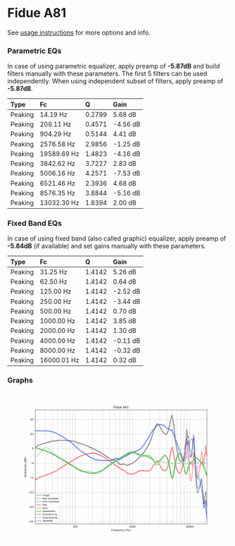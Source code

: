 # Fidue A81
See [usage instructions](https://github.com/jaakkopasanen/AutoEq#usage) for more options and info.

### Parametric EQs
In case of using parametric equalizer, apply preamp of **-5.87dB** and build filters manually
with these parameters. The first 5 filters can be used independently.
When using independent subset of filters, apply preamp of **-5.87dB**.

| Type    | Fc          |      Q | Gain     |
|:--------|:------------|:-------|:---------|
| Peaking | 14.19 Hz    | 0.2799 | 5.68 dB  |
| Peaking | 209.11 Hz   | 0.4571 | -4.56 dB |
| Peaking | 904.29 Hz   | 0.5144 | 4.41 dB  |
| Peaking | 2576.58 Hz  | 2.9856 | -1.25 dB |
| Peaking | 19589.69 Hz | 1.4823 | -4.16 dB |
| Peaking | 3842.62 Hz  | 3.7227 | 2.83 dB  |
| Peaking | 5006.16 Hz  | 4.2571 | -7.53 dB |
| Peaking | 6521.46 Hz  | 2.3936 | 4.68 dB  |
| Peaking | 8576.35 Hz  | 3.8844 | -5.16 dB |
| Peaking | 13032.30 Hz | 1.8394 | 2.00 dB  |

### Fixed Band EQs
In case of using fixed band (also called graphic) equalizer, apply preamp of **-5.84dB**
(if available) and set gains manually with these parameters.

| Type    | Fc          |      Q | Gain     |
|:--------|:------------|:-------|:---------|
| Peaking | 31.25 Hz    | 1.4142 | 5.26 dB  |
| Peaking | 62.50 Hz    | 1.4142 | 0.64 dB  |
| Peaking | 125.00 Hz   | 1.4142 | -2.52 dB |
| Peaking | 250.00 Hz   | 1.4142 | -3.44 dB |
| Peaking | 500.00 Hz   | 1.4142 | 0.70 dB  |
| Peaking | 1000.00 Hz  | 1.4142 | 3.85 dB  |
| Peaking | 2000.00 Hz  | 1.4142 | 1.30 dB  |
| Peaking | 4000.00 Hz  | 1.4142 | -0.11 dB |
| Peaking | 8000.00 Hz  | 1.4142 | -0.32 dB |
| Peaking | 16000.01 Hz | 1.4142 | 0.32 dB  |

### Graphs
![](./Fidue%20A81.png)